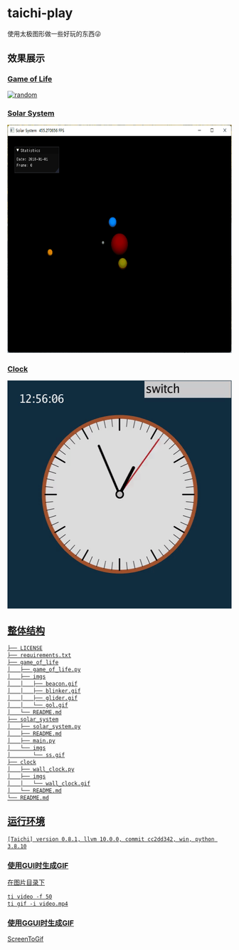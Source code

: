 # taichi-play

使用太极图形做一些好玩的东西:stuck_out_tongue_winking_eye:

## 效果展示

### [Game of Life](game_of_life/)

<a href="gol.gif"><img src="game_of_life/imgs/gol.gif" height=512px title="random"></a>

### [Solar System](solar_system/)

<a href="ss.gif"><img src="solar_system/imgs/ss.gif" height=512px title="solar system">

### [Clock](clock/)

<a href="wall_clock.gif"><img src="clock/imgs/wall_clock.gif" height=512px title="wall clock">

## 整体结构

```
├── LICENSE
├── requirements.txt
├── game_of_life
│   ├── game_of_life.py
│   ├── imgs
│   │   ├── beacon.gif
│   │   ├── blinker.gif
│   │   ├── glider.gif
│   │   └── gol.gif
│   └── README.md
├── solar_system
│   ├── solar_system.py
│   ├── README.md
│   ├── main.py
│   └── imgs
│       └── ss.gif
├── clock
│   ├── wall_clock.py
│   ├── imgs
│   │   └── wall_clock.gif
│   └── README.md
└── README.md
```

## 运行环境

```
[Taichi] version 0.8.1, llvm 10.0.0, commit cc2dd342, win, python 3.8.10
```

### 使用GUI时生成GIF

在图片目录下

```shell
ti video -f 50
ti gif -i video.mp4
```

### 使用GGUI时生成GIF

[ScreenToGif](https://github.com/NickeManarin/ScreenToGif/releases/tag/2.34)
